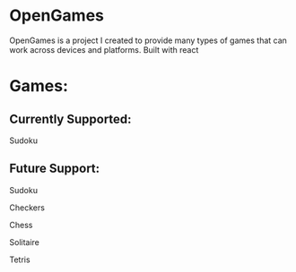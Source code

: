 # OpenGames
OpenGames is a project I created to provide many types of games that can work across devices and platforms.
Built with react


# Games: 
## Currently Supported:
Sudoku 

## Future Support:
Sudoku 

Checkers

Chess

Solitaire

Tetris

